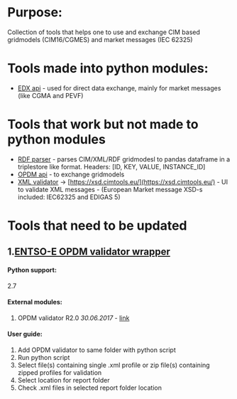 
# Purpose:
Collection of tools that helps one to use and exchange CIM based gridmodels (CIM16/CGMES) and market messages (IEC 62325)



# Tools made into python modules:
* [EDX api](https://pypi.org/project/EDX) - used for direct data exchange, mainly for market messages (like CGMA and PEVF)

# Tools that work but not made to python modules

* [RDF parser](https://github.com/Haigutus/USVDM/blob/master/Tools/RDF_PARSER/RDF_parser.py) - parses CIM/XML/RDF gridmodesl to pandas dataframe in a triplestore like format. Headers: [ID, KEY, VALUE, INSTANCE_ID]
* [OPDM api](https://github.com/Haigutus/USVDM/blob/master/Tools/MADES_API/OPDM_SOAP_client.py) - to exchange gridmodels
* [XML validator](https://github.com/Haigutus/USVDM/tree/master/Tools/XML_VALIDATOR) -> [https://xsd.cimtools.eu/](https://xsd.cimtools.eu/) - UI to validate XML messages - (European Market message XSD-s included: IEC62325 and EDIGAS 5)


# Tools that need to be updated

## 1.[ENTSO-E OPDM validator wrapper](https://github.com/Haigutus/USVDM/tree/master/Tools/CGMES_VALIDATOR)

#### Python support:
2.7
#### External modules:
1. OPDM validator R2.0 _30.06.2017_  - [link](https://extra.entsoe.eu/SOC/IT/OPDE_OPDM_KeyDocuments/cgmes-validation-tool-R2.0.zip) 

#### User guide:
1. Add OPDM validator to same folder with python script
2. Run python script
3. Select file(s) containing single .xml profile or zip file(s) containing zipped profiles for validation 
4. Select location for report folder
5. Check .xml files in selected report folder location
